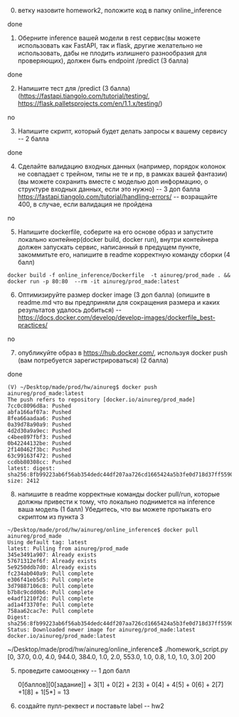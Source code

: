  
0) ветку назовите homework2, положите код в папку online_inference

done

1) Оберните inference вашей модели в rest сервис(вы можете использовать как FastAPI, так и flask, другие желательно не использовать, дабы не плодить излишнего разнообразия для проверяющих), должен быть endpoint /predict (3 балла)

done

2) Напишите тест для /predict  (3 балла) (https://fastapi.tiangolo.com/tutorial/testing/, https://flask.palletsprojects.com/en/1.1.x/testing/)

 no
 
3) Напишите скрипт, который будет делать запросы к вашему сервису -- 2 балла

done

4) Сделайте валидацию входных данных (например, порядок колонок не совпадает с трейном, типы не те и пр, в рамках вашей фантазии)  (вы можете сохранить вместе с моделью доп информацию, о структуре входных данных, если это нужно) -- 3 доп балла
https://fastapi.tiangolo.com/tutorial/handling-errors/ -- возращайте 400, в случае, если валидация не пройдена

no

5) Напишите dockerfile, соберите на его основе образ и запустите локально контейнер(docker build, docker run), внутри контейнера должен запускать сервис, написанный в предущем пункте, закоммитьте его, напишите в readme корректную команду сборки (4 балл)

```
docker build -f online_inference/Dockerfile  -t ainureg/prod_made . &&  docker run -p 80:80  --rm -it ainureg/prod_made:latest

```
6) Оптимизируйте размер docker image (3 доп балла) (опишите в readme.md что вы предприняли для сокращения размера и каких результатов удалось добиться)  -- https://docs.docker.com/develop/develop-images/dockerfile_best-practices/

no

7) опубликуйте образ в https://hub.docker.com/, используя docker push (вам потребуется зарегистрироваться) (2 балла)

done
```
(V) ~/Desktop/made/prod/hw/ainureg$ docker push ainureg/prod_made:latest
The push refers to repository [docker.io/ainureg/prod_made]
7cc0c8096d8a: Pushed 
abfa166af07a: Pushed 
8fea66aadaa6: Pushed 
0a39d78a90a9: Pushed 
4d2d30a9a9ec: Pushed 
c4bee897fbf3: Pushed 
0b42244132be: Pushed 
2f140462f3bc: Pushed 
63c99163f472: Pushed 
ccdbb80308cc: Pushed 
latest: digest: sha256:8fb99223ab6f56ab354dedc44df207aa726cd1665424a5b3fe0d718d37ff5590 size: 2412
```

8) напишите в readme корректные команды docker pull/run, которые должны привести к тому, что локально поднимется на inference ваша модель (1 балл)
Убедитесь, что вы можете протыкать его скриптом из пункта 3
```
~/Desktop/made/prod/hw/ainureg/online_inference$ docker pull ainureg/prod_made
Using default tag: latest
latest: Pulling from ainureg/prod_made
345e3491a907: Already exists 
57671312ef6f: Already exists 
5e9250ddb7d0: Already exists 
fc234ab040a9: Pull complete 
e306f41eb5d5: Pull complete 
3d79887106c8: Pull complete 
b7b8c9cdd0b6: Pull complete 
e4adf1210f2d: Pull complete 
ad1a4f3370fe: Pull complete 
758aa62cac7e: Pull complete 
Digest: sha256:8fb99223ab6f56ab354dedc44df207aa726cd1665424a5b3fe0d718d37ff5590
Status: Downloaded newer image for ainureg/prod_made:latest
docker.io/ainureg/prod_made:latest
```

~/Desktop/made/prod/hw/ainureg/online_inference$ ./homework_script.py 
[0, 37.0, 0.0, 4.0, 944.0, 384.0, 1.0, 2.0, 553.0, 1.0, 0.8, 1.0, 1.0, 3.0]
200

5) проведите самооценку -- 1 доп балл

   0\[баллов\][0\[задание\]] + 3[1] + 0[2] + 2[3] + 0[4] + 4[5] + 0[6] + 2[7] +1[8] + 1[5*] = 13 
   
6) создайте пулл-реквест и поставьте label -- hw2 
